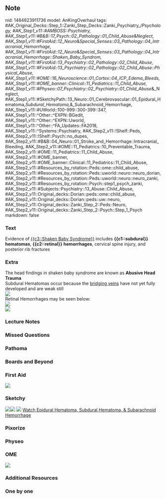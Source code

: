 ## Note
nid: 1484623911736
model: AnKingOverhaul
tags: #AK_Original_Decks::Step_1::Zanki_Step_Decks::Zanki_Psychiatry_/_Psychology, #AK_Step1_v11::#AMBOSS::Psychiatry, #AK_Step1_v11::#B&B::17_Psych::02_Pathology::01_Child_Abuse_&_Neglect, #AK_Step1_v11::#FirstAid::12_Neuro_&_Special_Senses::03_Pathology::04_Intracranial_Hemorrhage, #AK_Step1_v11::#FirstAid::12_Neuro_&_Special_Senses::03_Pathology::04_Intracranial_Hemorrhage::Shaken_Baby_Syndrom, #AK_Step1_v11::#FirstAid::13_Psychiatry::02_Pathology::02_Child_Abuse, #AK_Step1_v11::#FirstAid::13_Psychiatry::02_Pathology::02_Child_Abuse::Physical_Abuse, #AK_Step1_v11::#OME::16_Neuroscience::01_Cortex::04_ICP_Edema_Bleeds, #AK_Step1_v11::#OME_banner::Clinical::11_Pediatrics::11_Child_Abuse, #AK_Step1_v11::#Physeo::07_Psychiatry::02_Psychiatry::01_Child_Abuse_&_Neglect, #AK_Step1_v11::#SketchyPath::13_Neuro::01_Cerebrovascular::01_Epidural_Hematoma,_Subdural_Hematoma,_&_Subarachnoid_Hemorrhage, #AK_Step1_v11::#UWorld::100-999::300-399::347, #AK_Step1_v11::^Other::^EXPN::BGedit, #AK_Step1_v11::^Other::^EXPN::Uworld, #AK_Step1_v11::^Other::^FA_Updates::FA2018, #AK_Step1_v11::^Systems::Psychiatry, #AK_Step2_v11::!Shelf::Peds, #AK_Step2_v11::!Shelf::Psych::no_dupes, #AK_Step2_v11::#B&B::04_Neuro::01_Stroke_and_Hemorrhage::Intracranial_Bleeding, #AK_Step2_v11::#OME::11_Pediatrics::10_Preventable_Trauma, #AK_Step2_v11::#OME::11_Pediatrics::11_Child_Abuse, #AK_Step2_v11::#OME_banner, #AK_Step2_v11::#OME_banner::Clinical::11_Pediatrics::11_Child_Abuse, #AK_Step2_v11::#Resources_by_rotation::Peds::ome::child_abuse, #AK_Step2_v11::#Resources_by_rotation::Peds::uworld::neuro::neuro_dorian, #AK_Step2_v11::#Resources_by_rotation::Peds::uworld::neuro::neuro_zanki, #AK_Step2_v11::#Resources_by_rotation::Psych::step1_psych_zanki, #AK_Step2_v11::#Subjects::Psychiatry::13_Abuse::Child_Abuse, #AK_Step2_v11::Original_decks::Dorian::peds::ome::child_abuse, #AK_Step2_v11::Original_decks::Dorian::peds::uw::neuro, #AK_Step2_v11::Original_decks::Zanki_Step_2::Peds::Neuro, #AK_Step2_v11::Original_decks::Zanki_Step_2::Psych::Step_1_Psych
markdown: false

### Text
<div>
  Evidence of <u>{{c3::Shaken Baby Syndrome}}</u> includes
  <b>{{c1::subdural}}</b> <b>hematomas</b>, <b>{{c2::retinal}}</b>
  <b>hemorrhages</b>, cervical spine injury, and posterior rib
  fractures
</div>

### Extra
<div>
  The head findings in shaken baby syndrome are known as <b>Abusive
  Head Trauma</b>
</div>
<div>
  Subdural Hematomas occur because the <u>bridging veins</u> have
  not yet fully developed and are weak still
</div>
<div><img src="paste-204169860349953.jpg"></div>Retinal Hemorrhages
may be seen below:
<div><img src="paste-203130478264321.jpg"></div>
<div><img src="paste-1268557245579265.jpg"></div>

### Lecture Notes


### Missed Questions


### Pathoma


### Boards and Beyond


### First Aid
<img src="tmpJKcSVS.png">

### Sketchy
<img src=
"Screen%20Shot%202020-02-04%20at%201.13.24%20PM.JPG"><img src=
"Screen%20Shot%202020-02-04%20at%201.12.48%20PM.JPG"> <img src=
"Zoverall%20picture%20(65)_1566160514431.JPG"> <a href=
"https://dashboard.sketchy.com/study/medical/courses/medical-pathophysiology/units/medical-pathophysiology-neuro/videos/medical-pathophysiology-neuro-cerebrovascular-epidural-hematoma-subdural-hematoma-and-subarachnoid-hemorrhage?utm_source=anki&utm_medium=partnership&utm_campaign=february_update&utm_content=medical">
Watch Epidural Hematoma, Subdural Hematoma, & Subarachnoid
Hemorrhage</a>

### Pixorize


### Physeo


### OME
<div class="ome-widget">
  <a href=
  "https://onlinemeded.org/spa/pediatrics/child-abuse/acquire?ref=anki">
  <img src="_OME_AnkiFlashcards_Lesson_6.png"></a>
</div>

### Additional Resources


### One by one

